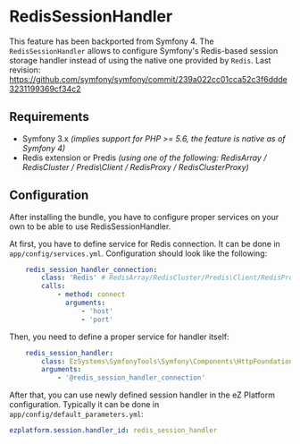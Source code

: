 # RedisSessionHandler

This feature has been backported from Symfony 4. The `RedisSessionHandler` allows to configure Symfony's Redis-based session storage handler instead of using the native one provided by `Redis`.
Last revision: https://github.com/symfony/symfony/commit/239a022cc01cca52c3f6ddde3231199369cf34c2

## Requirements
- Symfony 3.x _(implies support for PHP >= 5.6, the feature is native as of Symfony 4)_
- Redis extension or Predis _(using one of the following: RedisArray / RedisCluster / Predis\Client / RedisProxy / RedisClusterProxy)_

## Configuration
After installing the bundle, you have to configure proper services on your own to be able to use RedisSessionHandler.

At first, you have to define service for Redis connection. It can be done in `app/config/services.yml`. Configuration should look like the following:
```yaml
    redis_session_handler_connection:
        class: 'Redis' # RedisArray/RedisCluster/Predis\Client/RedisProxy/RedisClusterProxy are also supported
        calls:
            - method: connect
              arguments:
                  - 'host'
                  - 'port'
```

Then, you need to define a proper service for handler itself:
```yaml
    redis_session_handler:
        class: EzSystems\SymfonyTools\Symfony\Components\HttpFoundation\Session\Storage\Handler\RedisSessionHandler
        arguments:
            - '@redis_session_handler_connection'
```

After that, you can use newly defined session handler in the eZ Platform configuration. Typically it can be done in `app/config/default_parameters.yml`:
```yaml
ezplatform.session.handler_id: redis_session_handler
```
